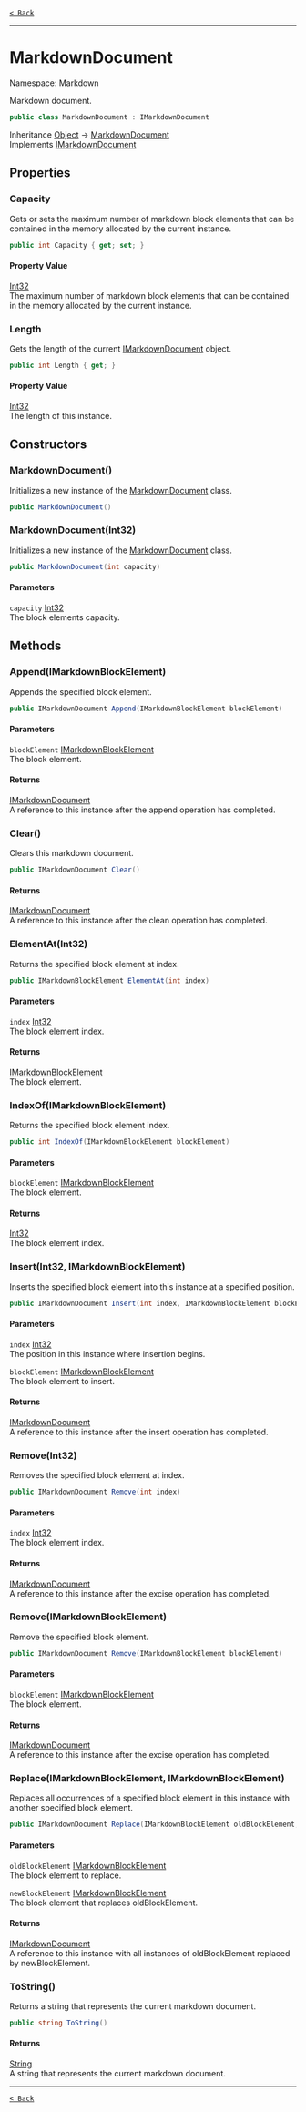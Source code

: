 [`< Back`](./)

---

# MarkdownDocument

Namespace: Markdown

Markdown document.

```csharp
public class MarkdownDocument : IMarkdownDocument
```

Inheritance [Object](https://docs.microsoft.com/en-us/dotnet/api/system.object) → [MarkdownDocument](./markdown.markdowndocument)<br>
Implements [IMarkdownDocument](./markdown.imarkdowndocument)

## Properties

### **Capacity**

Gets or sets the maximum number of markdown block elements that can be contained in the memory allocated by the current instance.

```csharp
public int Capacity { get; set; }
```

#### Property Value

[Int32](https://docs.microsoft.com/en-us/dotnet/api/system.int32)<br>
The maximum number of markdown block elements that can be contained in the memory allocated by the current instance.

### **Length**

Gets the length of the current [IMarkdownDocument](./markdown.imarkdowndocument) object.

```csharp
public int Length { get; }
```

#### Property Value

[Int32](https://docs.microsoft.com/en-us/dotnet/api/system.int32)<br>
The length of this instance.

## Constructors

### **MarkdownDocument()**

Initializes a new instance of the [MarkdownDocument](./markdown.markdowndocument) class.

```csharp
public MarkdownDocument()
```

### **MarkdownDocument(Int32)**

Initializes a new instance of the [MarkdownDocument](./markdown.markdowndocument) class.

```csharp
public MarkdownDocument(int capacity)
```

#### Parameters

`capacity` [Int32](https://docs.microsoft.com/en-us/dotnet/api/system.int32)<br>
The block elements capacity.

## Methods

### **Append(IMarkdownBlockElement)**

Appends the specified block element.

```csharp
public IMarkdownDocument Append(IMarkdownBlockElement blockElement)
```

#### Parameters

`blockElement` [IMarkdownBlockElement](./markdown.imarkdownblockelement)<br>
The block element.

#### Returns

[IMarkdownDocument](./markdown.imarkdowndocument)<br>
A reference to this instance after the append operation has completed.

### **Clear()**

Clears this markdown document.

```csharp
public IMarkdownDocument Clear()
```

#### Returns

[IMarkdownDocument](./markdown.imarkdowndocument)<br>
A reference to this instance after the clean operation has completed.

### **ElementAt(Int32)**

Returns the specified block element at index.

```csharp
public IMarkdownBlockElement ElementAt(int index)
```

#### Parameters

`index` [Int32](https://docs.microsoft.com/en-us/dotnet/api/system.int32)<br>
The block element index.

#### Returns

[IMarkdownBlockElement](./markdown.imarkdownblockelement)<br>
The block element.

### **IndexOf(IMarkdownBlockElement)**

Returns the specified block element index.

```csharp
public int IndexOf(IMarkdownBlockElement blockElement)
```

#### Parameters

`blockElement` [IMarkdownBlockElement](./markdown.imarkdownblockelement)<br>
The block element.

#### Returns

[Int32](https://docs.microsoft.com/en-us/dotnet/api/system.int32)<br>
The block element index.

### **Insert(Int32, IMarkdownBlockElement)**

Inserts the specified block element into this instance at a specified position.

```csharp
public IMarkdownDocument Insert(int index, IMarkdownBlockElement blockElement)
```

#### Parameters

`index` [Int32](https://docs.microsoft.com/en-us/dotnet/api/system.int32)<br>
The position in this instance where insertion begins.

`blockElement` [IMarkdownBlockElement](./markdown.imarkdownblockelement)<br>
The block element to insert.

#### Returns

[IMarkdownDocument](./markdown.imarkdowndocument)<br>
A reference to this instance after the insert operation has completed.

### **Remove(Int32)**

Removes the specified block element at index.

```csharp
public IMarkdownDocument Remove(int index)
```

#### Parameters

`index` [Int32](https://docs.microsoft.com/en-us/dotnet/api/system.int32)<br>
The block element index.

#### Returns

[IMarkdownDocument](./markdown.imarkdowndocument)<br>
A reference to this instance after the excise operation has completed.

### **Remove(IMarkdownBlockElement)**

Remove the specified block element.

```csharp
public IMarkdownDocument Remove(IMarkdownBlockElement blockElement)
```

#### Parameters

`blockElement` [IMarkdownBlockElement](./markdown.imarkdownblockelement)<br>
The block element.

#### Returns

[IMarkdownDocument](./markdown.imarkdowndocument)<br>
A reference to this instance after the excise operation has completed.

### **Replace(IMarkdownBlockElement, IMarkdownBlockElement)**

Replaces all occurrences of a specified block element in this instance with another specified block element.

```csharp
public IMarkdownDocument Replace(IMarkdownBlockElement oldBlockElement, IMarkdownBlockElement newBlockElement)
```

#### Parameters

`oldBlockElement` [IMarkdownBlockElement](./markdown.imarkdownblockelement)<br>
The block element to replace.

`newBlockElement` [IMarkdownBlockElement](./markdown.imarkdownblockelement)<br>
The block element that replaces oldBlockElement.

#### Returns

[IMarkdownDocument](./markdown.imarkdowndocument)<br>
A reference to this instance with all instances of oldBlockElement replaced by newBlockElement.

### **ToString()**

Returns a string that represents the current markdown document.

```csharp
public string ToString()
```

#### Returns

[String](https://docs.microsoft.com/en-us/dotnet/api/system.string)<br>
A string that represents the current markdown document.

---

[`< Back`](./)
